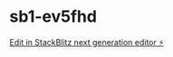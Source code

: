 # sb1-ev5fhd

[Edit in StackBlitz next generation editor ⚡️](https://stackblitz.com/~/github.com/ghilas06/sb1-ev5fhd)